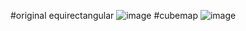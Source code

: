 #original equirectangular
![image](https://github.com/UsingtcNower/opencv-practice/blob/master/panorama/1.bmp)
#cubemap
![image](https://github.com/UsingtcNower/opencv-practice/blob/master/panorama/cubemap.bmp)